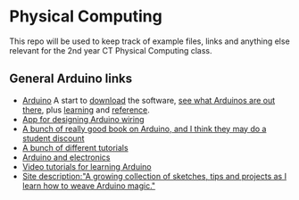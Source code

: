 # Physical Computing
This repo will be used to keep track of example files, links and anything else relevant for the 2nd year CT Physical Computing class.

## General Arduino links
* [Arduino](http://arduino.cc/) A start to [download](http://arduino.cc/en/Main/Software) the software, [see what Arduinos are out there](http://arduino.cc/en/Main/Products), plus [learning](http://arduino.cc/en/Guide/HomePage) and [reference](http://arduino.cc/en/Reference/HomePage).
* [App for designing Arduino wiring](http://fritzing.org/home/)
* [A bunch of really good book on Arduino, and I think they may do a student discount](http://search.oreilly.com/?q=arduino&x=0&y=0)
* [A bunch of different tutorials](https://learn.adafruit.com/category/learn-arduino)
* [Arduino and electronics](http://www.ladyada.net/learn/arduino/)
* [Video tutorials for learning Arduino](https://www.youtube.com/playlist?list=PL8CD32146ED5CD04E)
* [Site description:"A growing collection of sketches, tips and projects as I learn how to weave Arduino magic."](http://arduino.isnot.tv/)
